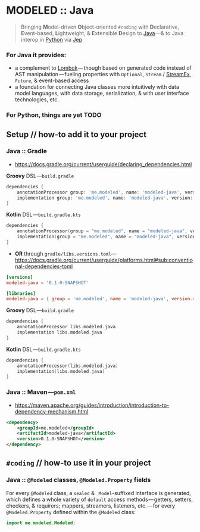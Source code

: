 # MODELED :: Java

> Bringing **M**odel-driven **O**bject-oriented `#coding`
with **D**eclarative, **E**vent-based, **L**ightweight,
& **E**xtensible **D**esign to [Java](https://oracle.com/java) —&
to Java interop in [Python](https://python.org)
via [Jep](https://github.com/ninia/jep)

### For Java it provides:

* a complement to [Lombok](https://projectlombok.org) — though
  based on generated code instead of AST manipulation — fueling
  properties with `Optional`, `Stream` /
  [StreamEx](https://github.com/amaembo/streamex), `Future`,
  & event-based access
* a foundation for connecting Java classes more intuitively
  with data model languages, with data storage, serialization,
  & with user interface technologies, etc.

### For Python, things are yet TODO

## Setup // how-to add it to your project

### Java :: Gradle

* https://docs.gradle.org/current/userguide/declaring_dependencies.html

**Groovy** DSL —`build.gradle`

```groovy
dependencies {
    annotationProcessor group: 'me.modeled', name: 'modeled-java', version: '0.1.0-SNAPSHOT'
    implementation group: 'me.modeled', name: 'modeled-java', version: '0.1.0-SNAPSHOT'
}
```

**Kotlin** DSL —`build.gradle.kts`

```kotlin
dependencies {
    annotationProcessor(group = "me.modeled", name = "modeled-java", version = "0.1.0-SNAPSHOT")
    implementation(group = "me.modeled", name = "modeled-java", version = "0.1.0-SNAPSHOT")
}
```

* **OR** through `gradle/libs.versions.toml`—
  https://docs.gradle.org/current/userguide/platforms.html#sub:conventional-dependencies-toml

```toml
[versions]
modeled-java = '0.1.0-SNAPSHOT'

[libraries]
modeled-java = { group = 'me.modeled', name = 'modeled-java', version.ref = 'modeled-java' }
```

**Groovy** DSL —`build.gradle`

```groovy
dependencies {
    annotationProcessor libs.modeled.java
    implementation libs.modeled.java
}
```

**Kotlin** DSL —`build.gradle.kts`

```kotlin
dependencies {
    annotationProcessor(libs.modeled.java)
    implementation(libs.modeled.java)
}
```

### Java :: Maven —`pom.xml`

* https://maven.apache.org/guides/introduction/introduction-to-dependency-mechanism.html

```xml
<dependency>
    <groupId>me.modeled</groupId>
    <artifactId>modeled-java</artifactId>
    <version>0.1.0-SNAPSHOT</version>
</dependency>
```

## `#coding` // how-to use it in your project

### Java :: `@Modeled` classes, `@Modeled.Property` fields

For every `@Modeled` class,
a `sealed` & `_Model`-suffixed interface is generated,
which defines a whole variety of `default` access methods — getters,
setters, checkers, & requirers; mappers, streamers, listeners, etc. — for
every `@Modeled.Property` defined within the `@Modeled` class:

```java
import me.modeled.Modeled;
```
